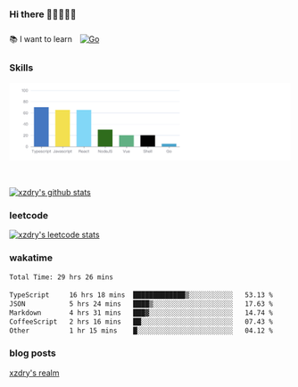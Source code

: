 ### Hi there 👋👋👋👋👋

 :books: I want to learn <a href="https://go.dev/" target="_blank"><img style="margin: 10px" src="https://profilinator.rishav.dev/skills-assets/go-original.svg" alt="Go" height="50" /></a>  

### Skills
![](img/2022-09-05-22-04-20.png)

<br />

[![xzdry's github stats](https://github-readme-stats.vercel.app/api?username=xzdry&count_private=true&show_icons=true&theme=vue)](https://github.com/xzdry)

### leetcode
[![xzdry's leetcode stats](https://leetcard.jacoblin.cool/xzdry-2?theme=light&font=Anek%20Kannada&site=cn)](https://leetcode.cn/u/xzdry-2/)

### wakatime
<!--START_SECTION:waka-->

```text
Total Time: 29 hrs 26 mins

TypeScript     16 hrs 18 mins  █████████████▒░░░░░░░░░░░   53.13 %
JSON           5 hrs 24 mins   ████▒░░░░░░░░░░░░░░░░░░░░   17.63 %
Markdown       4 hrs 31 mins   ███▓░░░░░░░░░░░░░░░░░░░░░   14.74 %
CoffeeScript   2 hrs 16 mins   ██░░░░░░░░░░░░░░░░░░░░░░░   07.43 %
Other          1 hr 15 mins    █░░░░░░░░░░░░░░░░░░░░░░░░   04.12 %
```

<!--END_SECTION:waka-->

### blog posts
[xzdry's realm](https://www.justdry.net/)
